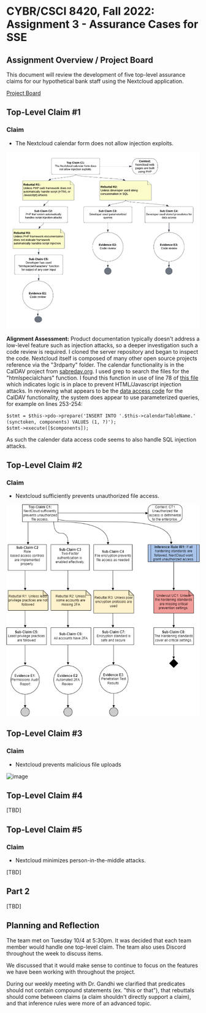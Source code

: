 # CYBR/CSCI 8420, Fall 2022: Assignment 3 - Assurance Cases for SSE


Assignment Overview / Project Board
-
This document will review the development of five top-level assurance claims for our hypothetical bank staff using the Nextcloud application.

[Project Board](https://github.com/orgs/unosec/projects/3)


Top-Level Claim #1
-
### Claim

- The Nextcloud calendar form does not allow injection exploits.

![image](https://github.com/unosec/project/blob/main/images/JSassignment3.png)

**Alignment Assessment:**  Product documentation typically doesn't address a low-level feature such as injection attacks, so a deeper investigation such a code review is required.  I cloned the server repository and began to inspect the code.  Nextcloud itself is composed of many other open source projects reference via the "3rdparty" folder.  The calendar functionality is in the CalDAV project from [sabredav.org](https://sabredav.org).  I used grep to search the files for the "htmlspecialchars" function.  I found this function in use of line 78 of [this file](https://github.com/nextcloud/3rdparty/blob/master/sabre/dav/lib/DAV/Browser/HtmlOutputHelper.php) which indicates logic is in place to prevent HTML/Javascript injection attacks.  In reviewing what appears to be the [data access code](https://github.com/nextcloud/3rdparty/blob/020d0d3892bd3b7296db8ed21448c834d33d5723/sabre/dav/lib/CalDAV/Backend/PDO.php) for the CalDAV functionality, the system does appear to use parameterized queries, for example on lines 253-254:
``` 
$stmt = $this->pdo->prepare('INSERT INTO '.$this->calendarTableName.' (synctoken, components) VALUES (1, ?)');
$stmt->execute([$components]);
```
As such the calender data access code seems to also handle SQL injection attacks.

  

<!-- https://www.php.net/manual/en/function.htmlspecialchars.php -->

Top-Level Claim #2
-
### Claim
- Nextcloud sufficiently prevents unauthorized file access. 

![image](https://github.com/unosec/project/blob/main/images/dpetschke-Claim.png)

Top-Level Claim #3
-

### Claim
- Nextcloud prevents malicious file uploads

![image]()


Top-Level Claim #4
-
[TBD]


Top-Level Claim #5
-
### Claim
- Nextcloud minimizes person-in-the-middle attacks.

[TBD]

Part 2 
-

[TBD]

Planning and Reflection
-
The team met on Tuesday 10/4 at 5:30pm. It was decided that each team member would handle one top-level claim. The team also uses Discord throughout the week to discuss items.

We discussed that it would make sense to continue to focus on the features we have been working with throughout the project.

During our weekly meeting with Dr. Gandhi we clarified that predicates should not contain compound statements (ex. "this or that"), that rebuttals should come between claims (a claim shouldn't directly support a claim), and that inference rules were more of an advanced topic.
